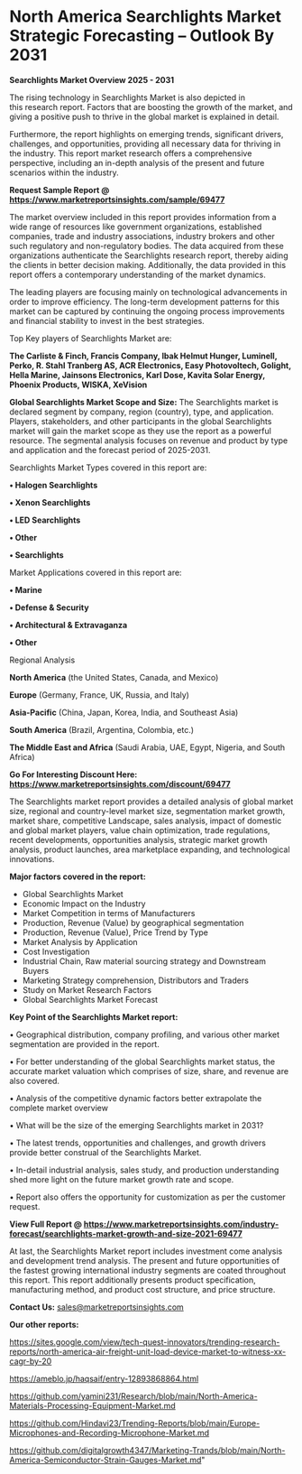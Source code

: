 # North America Searchlights Market Strategic Forecasting – Outlook By 2031

<Strong> Searchlights Market Overview 2025 - 2031</strong>

The rising technology in Searchlights Market is also depicted in this research report. Factors that are boosting the growth of the market, and giving a positive push to thrive in the global market is explained in detail.

Furthermore, the report highlights on emerging trends, significant drivers, challenges, and opportunities, providing all necessary data for thriving in the industry. This report market research offers a comprehensive perspective, including an in-depth analysis of the present and future scenarios within the industry.

<strong>Request Sample Report @ <a href=https://www.marketreportsinsights.com/sample/69477>https://www.marketreportsinsights.com/sample/69477</a></strong>

The market overview included in this report provides information from a wide range of resources like government organizations, established companies, trade and industry associations, industry brokers and other such regulatory and non-regulatory bodies. The data acquired from these organizations authenticate the Searchlights research report, thereby aiding the clients in better decision making. Additionally, the data provided in this report offers a contemporary understanding of the market dynamics.

The leading players are focusing mainly on technological advancements in order to improve efficiency. The long-term development patterns for this market can be captured by continuing the ongoing process improvements and financial stability to invest in the best strategies.

Top Key players of Searchlights Market are:

<strong>The Carliste & Finch, Francis Company, Ibak Helmut Hunger, Luminell, Perko, R. Stahl Tranberg AS, ACR Electronics, Easy Photovoltech, Golight, Hella Marine, Jainsons Electronics, Karl Dose, Kavita Solar Energy, Phoenix Products, WISKA, XeVision</strong>

<strong><b>Global Searchlights Market Scope and Size:</b></strong>
The Searchlights market is declared segment by company, region (country), type, and application. Players, stakeholders, and other participants in the global Searchlights market will gain the market scope as they use the report as a powerful resource. The segmental analysis focuses on revenue and product by type and application and the forecast period of 2025-2031.

Searchlights Market Types covered in this report are:

<strong>• Halogen Searchlights

• Xenon Searchlights

• LED Searchlights

• Other

• Searchlights</strong>

Market Applications covered in this report are:

<strong>• Marine

• Defense & Security

• Architectural & Extravaganza

• Other</strong> 

Regional Analysis

<strong>North America</strong> (the United States, Canada, and Mexico)

<strong>Europe</strong> (Germany, France, UK, Russia, and Italy)

<strong>Asia-Pacific</strong> (China, Japan, Korea, India, and Southeast Asia)

<strong>South America</strong> (Brazil, Argentina, Colombia, etc.)

<strong>The Middle East and Africa</strong> (Saudi Arabia, UAE, Egypt, Nigeria, and South Africa)

<strong>Go For Interesting Discount Here: <a href=https://www.marketreportsinsights.com/discount/69477>https://www.marketreportsinsights.com/discount/69477</a></strong>

The Searchlights market report provides a detailed analysis of global market size, regional and country-level market size, segmentation market growth, market share, competitive Landscape, sales analysis, impact of domestic and global market players, value chain optimization, trade regulations, recent developments, opportunities analysis, strategic market growth analysis, product launches, area marketplace expanding, and technological innovations.

<strong><b>Major factors covered in the report:</b></strong>
<ul>
  <li>Global Searchlights Market </li>
  <li>Economic Impact on the Industry</li>
  <li>Market Competition in terms of Manufacturers</li>
  <li>Production, Revenue (Value) by geographical segmentation</li>
  <li>Production, Revenue (Value), Price Trend by Type</li>
  <li>Market Analysis by Application</li>
  <li>Cost Investigation</li>
  <li>Industrial Chain, Raw material sourcing strategy and Downstream Buyers</li>
  <li>Marketing Strategy comprehension, Distributors and Traders</li>
  <li>Study on Market Research Factors</li>
  <li>Global Searchlights Market Forecast</li>
</ul>

<strong><b>Key Point of the Searchlights Market report:</b></strong>

• Geographical distribution, company profiling, and various other market segmentation are provided in the report.

• For better understanding of the global Searchlights market status, the accurate market valuation which comprises of size, share, and revenue are also covered.

• Analysis of the competitive dynamic factors better extrapolate the complete market overview

• What will be the size of the emerging Searchlights market in 2031?

• The latest trends, opportunities and challenges, and growth drivers provide better construal of the Searchlights Market.

• In-detail industrial analysis, sales study, and production understanding shed more light on the future market growth rate and scope.

• Report also offers the opportunity for customization as per the customer request.

<strong><b>View Full Report @ <a href=https://www.marketreportsinsights.com/industry-forecast/searchlights-market-growth-and-size-2021-69477>https://www.marketreportsinsights.com/industry-forecast/searchlights-market-growth-and-size-2021-69477</a></b></strong>


At last, the Searchlights Market report includes investment come analysis and development trend analysis. The present and future opportunities of the fastest growing international industry segments are coated throughout this report. This report additionally presents product specification, manufacturing method, and product cost structure, and price structure.

<strong>Contact Us:</strong>
sales@marketreportsinsights.com

<strong>Our other reports:</strong>

<a href=https://sites.google.com/view/tech-quest-innovators/trending-research-reports/north-america-air-freight-unit-load-device-market-to-witness-xx-cagr-by-20>https://sites.google.com/view/tech-quest-innovators/trending-research-reports/north-america-air-freight-unit-load-device-market-to-witness-xx-cagr-by-20</a>

<a href=https://ameblo.jp/haqsaif/entry-12893868864.html>https://ameblo.jp/haqsaif/entry-12893868864.html</a>

<a href=https://github.com/yamini231/Research/blob/main/North-America-Materials-Processing-Equipment-Market.md>https://github.com/yamini231/Research/blob/main/North-America-Materials-Processing-Equipment-Market.md</a>

<a href=https://github.com/Hindavi23/Trending-Reports/blob/main/Europe-Microphones-and-Recording-Microphone-Market.md>https://github.com/Hindavi23/Trending-Reports/blob/main/Europe-Microphones-and-Recording-Microphone-Market.md</a>

<a href=https://github.com/digitalgrowth4347/Marketing-Trands/blob/main/North-America-Semiconductor-Strain-Gauges-Market.md>https://github.com/digitalgrowth4347/Marketing-Trands/blob/main/North-America-Semiconductor-Strain-Gauges-Market.md</a>"
